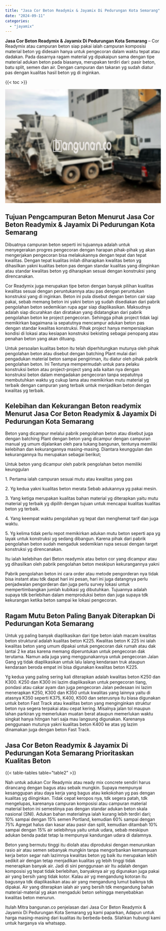 ```yaml
---
title: "Jasa Cor Beton Readymix & Jayamix Di Pedurungan Kota Semarang"
date: "2024-09-11"
categories: 
  - "jayamix"
---
```


**Jasa Cor Beton Readymix & Jayamix Di Pedurungan Kota Semarang** – Cor Readymix atau campuran beton siap pakai ialah campuran komposisi material beton yg didesain hanya untuk pengecoran dalam waktu tepat atau dadakan. Pada dasarnya ragam material yg dipakaipun sama dengan tipe material adukan beton pada biasanya, merupakan terdiri dari: pasir beton, batu split, semen dan air. Dengan campuran dan takaran yg sudah diatur pas dengan kualitas hasil beton yg di inginkan.

{{< toc >}}

![Jasa Cor Beton Readymix & Jayamix Di Pedurungan Kota Semarang](/images/jasa-cor-readymix-19.png)

## Tujuan Pengcampuran Beton Menurut Jasa Cor Beton Readymix & Jayamix Di Pedurungan Kota Semarang

Dibuatnya campuran beton seperti ini tujuannya adalah untuk menyegerakan progres pengecoran dengan harapan pihak-pihak yg akan mengerjakan pengecoran bisa melakukannya dengan tepat dan tepat kwalitas. Dengan tepat kualitas inilah diharapkan kwalitas beton yg dihasilkan yakni kualitas beton pas dengan standar kualitas yang diinginkan atau standar kwalitas beton yg diharapkan sesuai dengan konstruksi yang direncanakan.

Cor Readymix juga merupakan tipe beton dengan banyak pilihan kualitas kwalitas sesuai dengan peruntukannya atau pas dengan peruntukan konstruksi yang di inginkan. Beton ini pula disebut dengan beton cair siap pakai, sebab memang beton ini yakni beton yg sudah disediakan dari pabrik pengolahan beton sedemikian rupa agar siap diaplikasikan. Maksudnya adalah siap dicurahkan dan diratakan yang didatangkan dari pabrik pengolahan beton ke project pengecoran. Sehingga pihak project tidak lagi memikirkan bagaimana ia sepatutnya mencampur adukan beton pas dengan standar kwalitas konstruksi. Pihak project hanya mempersiapkan kondisi di lokasi atau kesiapan konstruksi bekisting sebagai penopang atau penahan beton yang akan dituang.

Untuk persoalan kualitas beton itu telah diperhitungkan mutunya oleh pihak pengolahan beton atau disebut dengan batching Plant mulai dari pengadukan material beton sampai pengiriman, itu diatur oleh pihak pabrik pengolahan beton. Ini Tentunya mempermudah untuk para pelaku konstruksi beton atau project-project yang ada kaitan nya dengan konstruksi beton dalam mengadakan pengecoran tanpa sepatutnya membutuhkan waktu yg cukup lama atau memikirkan mutu material yg terbaik dengan campuran yang terbaik untuk menjadikan beton dengan kwalitas yg terbaik.

## Kelebihan dan Kekurangan Beton readymix Menurut Jasa Cor Beton Readymix & Jayamix Di Pedurungan Kota Semarang

Beton yang dicampur melalui pabrik pengolahan beton atau disebut juga dengan batching Plant dengan beton yang dicampur dengan campuran manual yg umum dijalankan oleh para tukang bangunan, tentunya memiliki kelebihan dan kekurangannya masing-masing. Diantara keunggulan dan kekurangannya Itu merupakan sebagai berikut;

Untuk beton yang dicampur oleh pabrik pengolahan beton memiliki keunggulan

1\. Pertama ialah campuran sesuai mutu atau kwalitas yang pas

2\. Yg kedua yakni kualitas beton merata Sebab adukannya yg pakai mesin.

3\. Yang ketiga merupakan kualitas bahan material yg diterapkan yaitu mutu material yg terbaik yg dipilih dengan tujuan untuk mencapai kualitas kualitas beton yg terbaik.

4\. Yang keempat waktu pengolahan yg tepat dan menghemat tarif dan juga waktu.

5\. Yg kelima tidak perlu repot memikirkan adukan mutu beton seperti apa yg layak untuk konstruksi yg sedang dibangun. Karena pihak dari pabrik pengolahan beton sudah mengaduk sedemikian rupa sesuai dengan target konstruksi yg direncanakan.

Itu ialah kelebihan dari Beton readymix atau beton cor yang dicampur atau yg dihasilkan oleh pabrik pengolahan beton meskipun kekurangannya yakni

Pabrik pengolahan beton ini cara order atau metode pengorderan nya tidak bisa instant atau tdk dapat hari ini pesan, hari ini juga datangnya perlu penjadwalan pengorderan dan juga perlu survey lokasi untuk mempertimbangkan jumlah kubikasi yg dibutuhkan. Tujuannya adalah supaya tdk berlebihan dalam memproduksi beton dan juga supaya tdk kekurangan ketika beton sampai ke lokasi pengecoran.

## Ragam Mutu Beton Paling Banyak Diterapkan Di Pedurungan Kota Semarang

Untuk yg paling banyak diaplikasikan dari tipe beton ialah macam kwalitas beton struktural adalah kualitas beton K225. Kwalitas beton K 225 ini ialah kwalitas beton yang umum dipakai untuk pengecoran dak rumah atau dak lantai 2 ke atas karena memang diperuntukan untuk pengecoran dak terutama. Namun ada juga yang menggunakannya untuk pengecoran Jalan Gang yg tidak diaplikasikan untuk lalu lalang kendaraan truk ataupun kendaraan beroda empat ini bisa digunakan kwalitas beton K225.

Yg kedua yang paling sering kali diterapkan adalah kwalitas beton K250 dan K300. K250 dan K300 ini lazim diaplikasikan untuk pengecoran tiang, pondasi atau cakar ayam dan juga pengecoran Jalan pedesaan ini lazim menerapkan K250, K300 dan K350 untuk kwalitas yang lainnya yaitu di atasnya K350 seperti K375, K400, K500 dan seterusnya itu biasa digunakan untuk beton Fast Track atau kwalitas beton yang menginginkan struktur beton nya segera terpakai atau cepat kering. Misalnya jalan tol maupun lahan parkiran yg memerlukan muatan berat ataupun memerlukan waktu singkat hanya hitngan hari saja mau langsung digunakan. Karenanya penggunaan mutunya yakni kualitas beton K400 ke atas yg lazim dinamakan juga dengan beton Fast Track.

## Jasa Cor Beton Readymix & Jayamix Di Pedurungan Kota Semarang Prioritaskan Kualitas Beton

{{< table-tables table="table2" >}}

Nah untuk adukan Cor Readymix atau ready mix concrete sendiri harus dirancang dengan bagus atau sebaik mungkin. Supaya mempunyai kesanggupan atau daya kerja yang bagus atau kekokohan yg pas dengan kualitas yg diinginkan. Tidak cepat keropos nya, tdk segera patah, tdk mengelupas, karenanya campuran komposisi atau campuran material material beton ini semestinya pas dengan standar adukan beton skala nasional (SNI). Adukan bahan materialnya ialah kurang lebih terdiri dari; 10% sampai dengan 15% semen Portland, kemudian 60% sampai dengan 75% Agregat halus dan kasar atau pasir dan split, kemudian ditambah 10% sampai dengan 15% air selebihnya yaitu untuk udara, sebab meskipun adukan benda padat tetap Ia mempunyai kandungan udara di dalamnya.

Beton yang bermutu tinggi itu diolah atau diproduksi dengan menurunkan rasio air atau semen sebanyak mungkin tanpa mengorbankan kemampuan kerja beton segar nah lazimnya kwalitas beton yg baik itu merupakan lebih sedikit air dengan tetap menjadikan kualitas yg lebih tinggi tidak menerapkan banyak air. Jadi di sini penggunaan air Itu adalah dengan komposisi yg tepat tidak berlebihan, banyaknya air yg digunakan juga pakai air yang bersih yang tidak kotor. Kalau air yg mengandung kotoran itu bagusnya tdk diaplikasikan atau air yang mengandung lumut baiknya tdk dipakai. Air yang diterapkan ialah air yang bersih tdk mengandung bahan material-material yg akan mengaduki beton sehingga menyebabkan kwalitas beton menurun.

Itulah Mitra bangunan.co penjelasan dari Jasa Cor Beton Readymix & Jayamix Di Pedurungan Kota Semarang yg kami paparkan, Adapun untuk harga masing-masing dari kualitas itu berbeda-beda. Silahkan hubungi kami untuk harganya via whatsapp.
